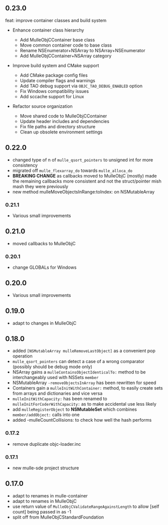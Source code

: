 ## 0.23.0


feat: improve container classes and build system

* Enhance container class hierarchy
  - Add MulleObjCContainer base class
  - Move common container code to base class
  - Rename NSEnumerator+NSArray to NSArray+NSEnumerator
  - Add MulleObjCContainer+NSArray category

* Improve build system and CMake support
  - Add CMake package config files
  - Update compiler flags and warnings
  - Add TAO debug support via `OBJC_TAO_DEBUG_ENABLED` option
  - Fix Windows compatibility issues
  - Add sccache support for Linux

* Refactor source organization
  - Move shared code to MulleObjCContainer
  - Update header includes and dependencies
  - Fix file paths and directory structure
  - Clean up obsolete environment settings


## 0.22.0

* changed type of n of `mulle_qsort_pointers` to unsigned int for more consistency
* migrated off `mulle_flexarray_do` towards `mulle_alloca_do`
* **BREAKING CHANGE** as callbacks moved to MulleObjC (mostly) made the remaining callbacks more consistent and not the struct/pointer mish mash they were previously
* new method mulleMoveObjectsInRange:toIndex: on NSMutableArray


### 0.21.1

* Various small improvements

## 0.21.0

* moved callbacks to MulleObjC


### 0.20.1

* change GLOBALs for Windows

## 0.20.0

* Various small improvements


## 0.19.0

* adapt to changes in MulleObjC


## 0.18.0

* added `[NSMutableArray mulleRemoveLastObject]` as a convenient pop operation
* `mulle_qsort_pointers` can detect a case of a wrong comparator (possibly should be debug mode only)
* NSArray gains a `mulleContainsObjectIdenticalTo:` method to be interchangeably used with NSSets `member`
* NSMutableArray `-removeObjectsInArray` has been rewritten for speed
* Containers gain a `mulleInitWithContainer:` method, to easily create sets from arrays and dictionaries and vice versa
* `mulleInitWithCapacity:` has been renamed to `mulleInitForCoderWithCapacity:` as to make accidental use less likely
* add `mulleRegisterObject` to **NSMutableSet** which combines `member/addObject:` calls into one
* added -mulleCountCollisions: to check how well the hash performs


### 0.17.2

* remove duplicate objc-loader.inc

### 0.17.1

* new mulle-sde project structure

## 0.17.0

* adapt to renames in mulle-container
* adapt to renames in MulleObjC
* use return value of `MulleObjCValidateRangeAgainstLength` to allow [self count] being passed in as -1
* split off from MulleObjCStandardFoundation
